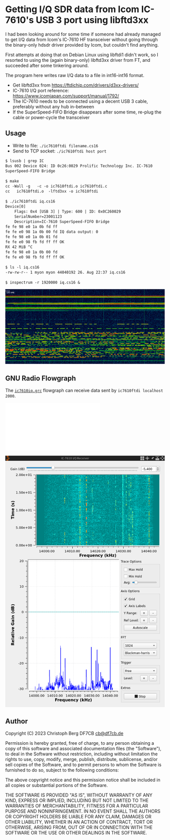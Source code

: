 # Getting I/Q SDR data from Icom IC-7610's USB 3 port using libftd3xx

I had been looking around for some time if someone had already managed to get
I/Q data from Icom's IC-7610 HF transceiver without going through the
binary-only hdsdr driver provided by Icom, but couldn't find anything.

First attempts at doing that on Debian Linux using libftdi1 didn't work, so I
resorted to using the (again binary-only) libftd3xx driver from FT, and
succeeded after some tinkering around.

The program here writes raw I/Q data to a file in int16-int16 format.

* Get libftd3xx from https://ftdichip.com/drivers/d3xx-drivers/
* IC-7610 I/Q port reference: https://www.icomjapan.com/support/manual/1792/
* The IC-7610 needs to be connected using a decent USB 3 cable, preferably without any hub in-between
* If the SuperSpeed-FIFO Bridge disappears after some time, re-plug the cable or power-cycle the transceiver

## Usage

* Write to file: `./ic7610ftdi filename.cs16`
* Send to TCP socket: `./ic7610ftdi host port`

```
$ lsusb | grep IC
Bus 002 Device 024: ID 0c26:0029 Prolific Technology Inc. IC-7610 SuperSpeed-FIFO Bridge

$ make
cc -Wall -g   -c -o ic7610ftdi.o ic7610ftdi.c
cc   ic7610ftdi.o  -lftd3xx -o ic7610ftdi

$ ./ic7610ftdi iq.cs16
Device[0]
	Flags: 0x4 [USB 3] | Type: 600 | ID: 0x0C260029
	SerialNumber=23001123
	Description=IC-7610 SuperSpeed-FIFO Bridge
fe fe 98 e0 1a 0b fd ff 
fe fe e0 98 1a 0b 00 fd IQ data output: 0
fe fe 98 e0 1a 0b 01 fd 
fe fe e0 98 fb fd ff ff OK
RX 42 MiB ^C
fe fe 98 e0 1a 0b 00 fd 
fe fe e0 98 fb fd ff ff OK

$ ls -l iq.cs16
-rw-rw-r-- 1 myon myon 44040192 26. Aug 22:37 iq.cs16

$ inspectrum -r 1920000 iq.cs16 &
```

![inspectrum view of captured I/Q data](ic7610-20m.png)

## GNU Radio Flowgraph

The [`ic7610iq.grc`](ic7610iq.grc) flowgraph can receive data sent by `ic7610ftdi localhost 2000`.

![GNU Radio Flowchart Screenshot](ic7610iq.pdf)

![GNU Radio Application Screenshot](ic7610iq.png)

## Author

Copyright (C) 2023 Christoph Berg DF7CB <cb@df7cb.de>

Permission is hereby granted, free of charge, to any person obtaining a copy
of this software and associated documentation files (the "Software"), to deal
in the Software without restriction, including without limitation the rights
to use, copy, modify, merge, publish, distribute, sublicense, and/or sell
copies of the Software, and to permit persons to whom the Software is
furnished to do so, subject to the following conditions:

The above copyright notice and this permission notice shall be included in all
copies or substantial portions of the Software.

THE SOFTWARE IS PROVIDED "AS IS", WITHOUT WARRANTY OF ANY KIND, EXPRESS OR
IMPLIED, INCLUDING BUT NOT LIMITED TO THE WARRANTIES OF MERCHANTABILITY,
FITNESS FOR A PARTICULAR PURPOSE AND NONINFRINGEMENT. IN NO EVENT SHALL THE
AUTHORS OR COPYRIGHT HOLDERS BE LIABLE FOR ANY CLAIM, DAMAGES OR OTHER
LIABILITY, WHETHER IN AN ACTION OF CONTRACT, TORT OR OTHERWISE, ARISING FROM,
OUT OF OR IN CONNECTION WITH THE SOFTWARE OR THE USE OR OTHER DEALINGS IN THE
SOFTWARE.
